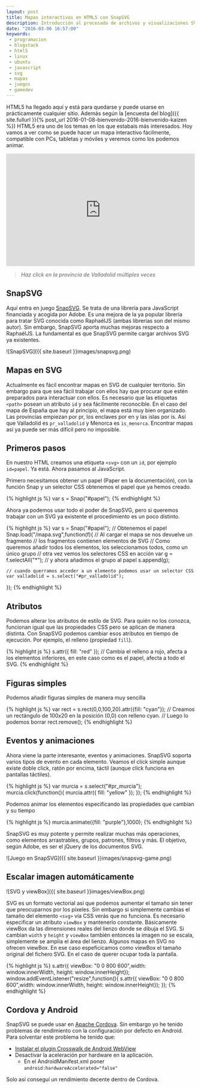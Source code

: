 ```yaml
---
layout: post
title: Mapas interactivos en HTML5 con SnapSVG
description: Introducción al procesado de archivos y visualizaciones SVG con la librería SnapSVG, de Adobe.
date: "2016-03-06 16:57:00"
keywords:
 - programacion
 - blogstack
 - html5
 - linux
 - ubuntu
 - javascript
 - svg
 - mapas
 - juegos
 - gamedev
---
```


HTML5 ha llegado aquí y está para quedarse y puede usarse en prácticamente cualquier sitio. Además según la [encuesta del blog]({{ site.fullurl }}{% post_url 2016-01-08-bienvenido-2016-bienvenido-kaizen %}) HTML5 era uno de los temas en los que estabais más interesados. Hoy vamos a ver como se puede hacer un mapa interactivo fácilmente, compatible con PCs, tabletas y móviles y veremos como los podemos animar.

<iframe width="100%" height="300" src="https://jsfiddle.net/aarroyoc/wyvjeoef/1/embedded/result,js,html/" allowfullscreen="allowfullscreen" frameborder="0"></iframe>

> _Haz click en la provincia de Valladolid múltiples veces_

## SnapSVG

Aquí entra en juego [SnapSVG](http://snapsvg.io). Se trata de una librería para JavaScript financiada y acogida por Adobe. Es una mejora de la ya popular librería para tratar SVG conocida como RaphaëlJS (ambas librerías son del mismo autor). Sin embargo, SnapSVG aporta muchas mejoras respecto a RaphaëlJS. La fundamental es que SnapSVG permite cargar archivos SVG ya existentes.

![SnapSVG]({{ site.baseurl }}images/snapsvg.png)

## Mapas en SVG

Actualmente es fácil encontrar mapas en SVG de cualquier territorio. Sin embargo para que sea fácil trabajar con ellos hay que procurar que estén preparados para interactuar con ellos. Es necesario que las etiquetas `<path>` posean un atributo `id` y sea fácilmente reconocible. En el caso del mapa de España que hay al principio, el mapa está muy bien organizado. Las provincias empiezan por pr, los enclaves por en y las islas por is. Así que Valladolid es `pr_valladolid` y Menorca es `is_menorca`. Encontrar mapas así ya puede ser más difícil pero no imposible.

## Primeros pasos

En nuestro HTML creamos una etiqueta `<svg>` con un `id`, por ejemplo `id=papel`. Ya está. Ahora pasamos al JavaScript.


Primero necesitamos obtener un papel (Paper en la documentación), con la función Snap y un selector CSS obtenemos el papel que ya hemos creado.

{% highlight js %}
var s = Snap("#papel");
{% endhighlight %}

Ahora ya podemos usar todo el poder de SnapSVG, pero si queremos trabajar con un SVG ya existente el procedimiento es un poco distinto.

{% highlight js %}
var s = Snap("#papel"); // Obtenemos el papel
Snap.load("/mapa.svg",function(f){
	// Al cargar el mapa se nos devuelve un fragmento
    // los fragmentos contienen elementos de SVG
    // Como queremos añadir todos los elementos, los seleccionamos todos, como un único grupo
    // otra vez vemos los selectores CSS en acción
    var g = f.selectAll("*");
    // y ahora añadimos el grupo al papel
    s.append(g);
    
    // cuando querramos acceder a un elemento podemos usar un selector CSS
    var valladolid = s.select("#pr_valladolid");
});
{% endhighlight %}

## Atributos

Podemos alterar los atributos de estilo de SVG. Para quién no los conozca, funcionan igual que las propiedades CSS pero se aplican de manera distinta. Con SnapSVG podemos cambiar esos atributos en tiempo de ejecución. Por ejemplo, el relleno (propiedad `fill`).

{% highlight js %}
s.attr({
	fill: "red"
});
// Cambia el relleno a rojo, afecta a los elementos inferiores, en este caso como es el papel, afecta a todo el SVG.
{% endhighlight %}

## Figuras simples

Podemos añadir figuras simples de manera muy sencilla

{% highlight js %}
var rect = s.rect(0,0,100,20).attr({fill: "cyan"});
// Creamos un rectángulo de 100x20 en la posición (0,0) con relleno cyan.
// Luego lo podemos borrar
rect.remove();
{% endhighlight %}

## Eventos y animaciones

Ahora viene la parte interesante, eventos y animaciones. SnapSVG soporta varios tipos de evento en cada elemento. Veamos el click simple aunque existe doble click, ratón por encima, táctil (aunque click funciona en pantallas táctiles).

{% highlight js %}
var murcia = s.select("#pr_murcia");
murcia.click(function(){
	murcia.attr({
    	fill: "yellow"
    });
});
{% endhighlight %}

Podemos animar los elementos especificando las propiedades que cambian y su tiempo

{% highlight js %}
murcia.animate({fill: "purple"},1000);
{% endhighlight %}

SnapSVG es muy potente y permite realizar muchas más operaciones, como elementos arrastrables, grupos, patrones, filtros y más. El objetivo, según Adobe, es ser el jQuery de los documentos SVG.

![Juego en SnapSVG]({{ site.baseurl }}images/snapsvg-game.png)

## Escalar imagen automáticamente

![SVG y viewBox]({{ site.baseurl }}images/viewBox.png)

SVG es un formato vectorial así que podemos aumentar el tamaño sin tener que preocuparnos por los píxeles. Sin embargo si simplemente cambias el tamaño del elemento `<svg>` vía CSS verás que no funciona. Es necesario especificar un atributo `viewBox` y mantenerlo constante. Básicamente viewBox da las dimensiones reales del lienzo donde se dibuja el SVG. Si cambian `width` y `height` y `viewBox` también entonces la imagen no se escala, simplemente se amplía el área del lienzo. Algunos mapas en SVG no ofrecen viewBox. En ese caso espeficicamos como viewBox el tamaño original del fichero SVG. En el caso de querer ocupar toda la pantalla.

{% highlight js %}
s.attr({ viewBox: "0 0 800 600",width: window.innerWidth, height: window.innerHeight});
window.addEventListener("resize",function(){
	s.attr({ viewBox: "0 0 800 600",width: window.innerWidth, height: window.innerHeight});
});
{% endhighlight %}

## Cordova y Android

SnapSVG se puede usar en [Apache Cordova](http://cordova.apache.org). Sin embargo yo he tenido problemas de rendimiento con la configuración por defecto en Android. Para solventar este problema he tenido que:

* [Instalar el plugin Crosswalk de Android WebView](https://crosswalk-project.org/documentation/cordova.html)
* Desactivar la aceleración por hardware en la aplicación.
  * En el AndroidManifest.xml poner `android:hardwareAccelerated="false"`

Solo así conseguí un rendimiento decente dentro de Cordova.